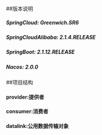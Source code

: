 ##版本说明
##### SpringCloud: Greenwich.SR6
##### SpringCloudAlibaba: 2.1.4.RELEASE
##### SpringBoot: 2.1.12.RELEASE
#####  Nacos: 2.0.0
##项目结构
#### provider:提供者
#### consumer:消费者
#### datalink:公用数据传输对象